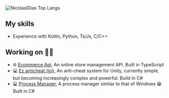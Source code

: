 
![NicolasIDias Top Langs](https://github-readme-stats.vercel.app/api/top-langs/?username=NicolasIDias&layout=compact)
## My skills
* Experience with Kotlin, Python, Ts/Js, C/C++
## Working on 👩‍💻
* 🌐 [Ecommerce Api](https://github.com/NicolasIDias/Ecommerce-API), An online store management API. Built in TypeScript
* 💻 [Ez anticheat (lol)](https://github.com/NicolasIDias/AntiCheat-for-Unity), An anti-cheat system for Unity, currently simple, but becoming increasingly complex and powerful. Build in C#
* 💻 [Process Manager](https://github.com/NicolasIDias/Console-Process-manager), A process manager similar to that of Windows 😁. Built in C#
